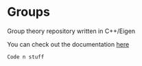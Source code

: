 # Groups
Group theory repository written in C++/Eigen

You can check out the documentation [here](https://obrienpja.github.io/Groups/index.html)

```
Code n stuff
```
